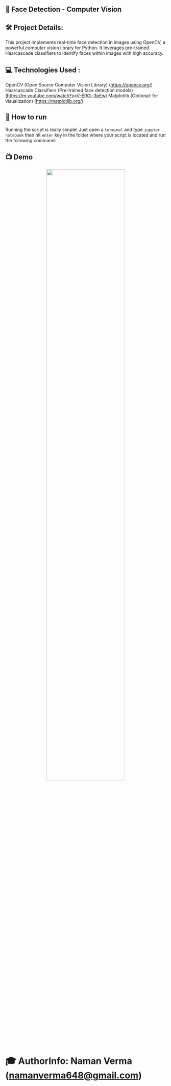 ## 🔎 Face Detection - Computer Vision 

## 🛠 Project Details:

This project implements real-time face detection in images using OpenCV, a powerful computer vision library for Python. It leverages pre-trained Haarcascade classifiers to identify faces within images with high accuracy.

## 💻 Technologies Used :

OpenCV (Open Source Computer Vision Library) (https://opencv.org/)
Haarcascade Classifiers (Pre-trained face detection models) (https://m.youtube.com/watch?v=V-EROj-3pEw)
Matplotlib (Optional: for visualization) (https://matplotlib.org/)

## 🌟 How to run

Running the script is really simple! Just open a `terminal` and type `jupyter notebook` then hit `enter` key in the folder where your script is located and run the following command:

## 📺 Demo
<p align="center">
<img src="C:\Users\91626\Face_Detection(OpenCV)\test_image.jpg" width=70% height=70%>

# 🎓 AuthorInfo: Naman Verma (namanverma648@gmail.com)



